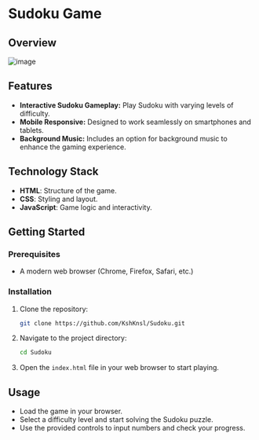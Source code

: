 
# Sudoku Game

## Overview
![image](https://github.com/user-attachments/assets/2d54cef3-1e1b-4656-82bb-15e8f3b5ce5b)

## Features
- **Interactive Sudoku Gameplay:** Play Sudoku with varying levels of difficulty.
- **Mobile Responsive:** Designed to work seamlessly on smartphones and tablets.
- **Background Music:** Includes an option for background music to enhance the gaming experience.

## Technology Stack
- **HTML**: Structure of the game.
- **CSS**: Styling and layout.
- **JavaScript**: Game logic and interactivity.

## Getting Started

### Prerequisites
- A modern web browser (Chrome, Firefox, Safari, etc.)

### Installation
1. Clone the repository:
   ```bash
   git clone https://github.com/KshKnsl/Sudoku.git
   ```
2. Navigate to the project directory:
   ```bash
   cd Sudoku
   ```
3. Open the `index.html` file in your web browser to start playing.

## Usage
- Load the game in your browser.
- Select a difficulty level and start solving the Sudoku puzzle.
- Use the provided controls to input numbers and check your progress.
